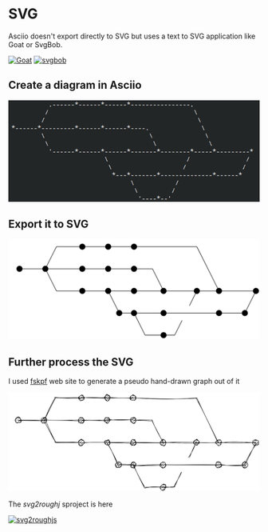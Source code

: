 # SVG

Asciio doesn't export directly to SVG but uses a text to SVG application like Goat or SvgBob.


[![Goat](https://github-readme-stats.vercel.app/api/pin/?username=blampe&repo=goat)](https://github.com/blampe/goat)
[![svgbob](https://github-readme-stats.vercel.app/api/pin/?username=ivanceras&repo=svgbob)](https://github.com/ivanceras/svgbob)

## Create a diagram in Asciio

![SVG source](asciio_svg_graph.png)

## Export it to SVG

![SVG](svg_graph.svg)

## Further process the SVG

I used [fskpf](https://fskpf.github.io/) web site to generate a pseudo hand-drawn graph out of it

![hand drawn](hand_drawn.png)

The *svg2roughj* sproject is here

[![svg2roughjs](https://github-readme-stats.vercel.app/api/pin/?username=fskpf&repo=svg2roughjs)](https://github.com/fskpf/svg2roughjs)


